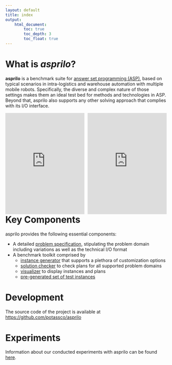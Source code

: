 ```yaml
---
layout: default
title: index
output:
    html_document:
        toc: true
        toc_depth: 3
        toc_float: true
---
```


# What is *asprilo*?

**asprilo** is a benchmark suite for [answer set programming
(ASP)](https://en.wikipedia.org/wiki/Answer_set_programming), based on typical scenarios in
intra-logistics and warehouse automation with multiple mobile robots. Specifically, the diverse and
complex nature of those settings makes them an ideal test bed for methods and technologies in
ASP. Beyond that, asprilo also supports any other solving approach that complies with its I/O
interface.

<iframe width="49%" height="315" src="https://www.youtube.com/embed/ifYKHIvdnjw" frameborder="0" allowfullscreen align="left"></iframe>
<iframe width="49%" height="315" src="https://www.youtube.com/embed/GHRwpWzL0j8" frameborder="0" allowfullscreen align="right"></iframe>


# Key Components

asprilo provides the following essential components:

-   A detailed [problem specification](specification.md), stipulating the problem domain including variations as well as
    the technical I/O format
-   A benchmark toolkit comprised by
    - [instance generator](generator.md) that supports a plethora of customization options
    - [solution checker](checker.md) to check plans for all supported problem domains
    - [visualizer](visualizer.md) to display instances and plans
    - [pre-generated set of test instances](benchmarkset.md)

# Development

The source code of the project is available at <https://github.com/potassco/asprilo>

# Experiments

Information about our conducted experiments with asprilo can be found [here](experiments.md).
